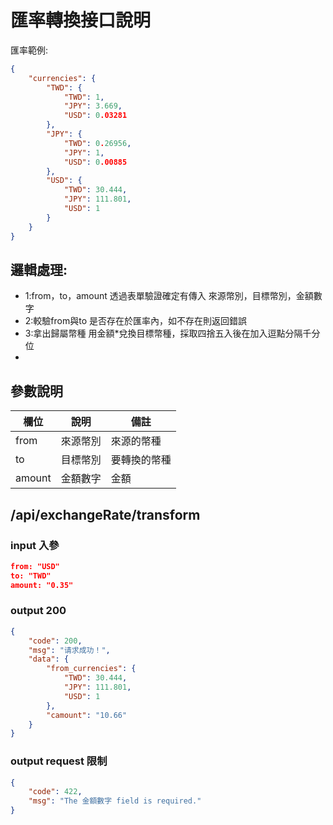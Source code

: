 
# 匯率轉換接口說明

匯率範例:

```json
{
    "currencies": {
        "TWD": {
            "TWD": 1,
            "JPY": 3.669,
            "USD": 0.03281
        },
        "JPY": {
            "TWD": 0.26956,
            "JPY": 1,
            "USD": 0.00885
        },
        "USD": {
            "TWD": 30.444,
            "JPY": 111.801,
            "USD": 1
        }
    }
}
```
## 邏輯處理:
- 1:from，to，amount 透過表單驗證確定有傳入 來源幣別，目標幣別，金額數字
- 2:較驗from與to 是否存在於匯率內，如不存在則返回錯誤
- 3:拿出歸屬幣種 用金額*兌換目標幣種，採取四捨五入後在加入逗點分隔千分位
- 

## 參數說明


欄位        | 說明        | 備註
------------|------------|------------|
from       | 來源幣別     | 來源的幣種 
to         | 目標幣別     | 要轉換的幣種
amount     | 金額數字     | 金額

## /api/exchangeRate/transform

### input 入參
```json
from: "USD"
to: "TWD"
amount: "0.35"
```
### output 200
```json
{
    "code": 200,
    "msg": "请求成功！",
    "data": {
        "from_currencies": {
            "TWD": 30.444,
            "JPY": 111.801,
            "USD": 1
        },
        "camount": "10.66"
    }
}
```
### output request 限制

```json
{
    "code": 422,
    "msg": "The 金額數字 field is required."
}
```